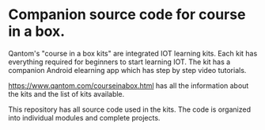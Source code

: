 # Companion source code for course in a box. 
Qantom's "course in a box kits" are integrated IOT learning kits. Each kit has everything required for beginners to start learning IOT. The kit has a companion Android elearning app which has step by step video tutorials. 

https://www.qantom.com/courseinabox.html has all the information about the kits and the list of kits available. 

This repository has all source code used in the kits. The code is organized into individual modules and complete projects. 
